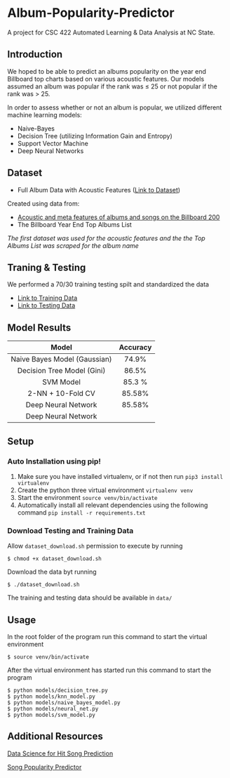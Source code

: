 # Album-Popularity-Predictor
A project for CSC 422 Automated Learning & Data Analysis at NC State.
## Introduction
We hoped to be able to predict an albums popularity on the year end Billboard top charts based on various acoustic features. Our models assumed an album was popular if the rank was <html> &le;<html/> 25  or not popular if the rank  was <html> &gt;<html/> 25.

In order to assess whether or not an album is popular, we utilized different machine learning models:
* Naive-Bayes
* Decision Tree (utilizing Information Gain and Entropy)
* Support Vector Machine
* Deep Neural Networks

## Dataset
* Full Album Data with Acoustic Features ([Link to Dataset](https://drive.google.com/open?id=1Hl2DEB99cL0VxdnPEudylAfoX3_lEVgh))

Created using data from:
  * [Acoustic and meta features of albums and songs on the Billboard 200](https://components.one/datasets/billboard-200/)
  * The Billboard Year End Top Albums List

*The first dataset was used for the acoustic features and the the Top Albums List was scraped for the album name*


## Traning & Testing
We performed a 70/30 training testing spilt and standardized the data
* [Link to Training Data](https://drive.google.com/open?id=1BqxIklysgCJXq1SJsX-Jlw98e2mg56wf)
* [Link to Testing Data](https://drive.google.com/open?id=1h8agdS6_3DLGEzrue7rsxR7Z8kr4A8Gz)

## Model Results

|            Model             | Accuracy |
| :--------------------------: | :------: |
| Naive Bayes Model (Gaussian) |  74.9%   |
|  Decision Tree Model (Gini)  |  86.5%   |
|          SVM Model           |  85.3 %  |
|      2-NN + 10-Fold CV       |  85.58%  |
|     Deep Neural Network      |  85.58%  |
|     Deep Neural Network      |          |

## Setup
### Auto Installation using pip!

1. Make sure you have installed virtualenv, or if not then run `pip3 install virtualenv`
2. Create the python three virtual environment `virtualenv venv`
3. Start the environment `source venv/bin/activate`
4. Automatically install all relevant dependencies using the following command `pip install -r requirements.txt`
### Download Testing and Training Data
Allow `dataset_download.sh` permission to execute by running
```shell
$ chmod +x dataset_download.sh
```
Download the data byt running
```shell
$ ./dataset_download.sh
```
The training and testing data should be available in `data/`

## Usage

In the root folder of the program run this command to start the virtual environment
```shell
$ source venv/bin/activate
```
After the virtual environment has started run this command to start the program
```shell
$ python models/decision_tree.py
$ python models/knn_model.py
$ python models/naive_bayes_model.py
$ python models/neural_net.py
$ python models/svm_model.py
```

## Additional Resources
[Data Science for Hit Song Prediction](https://towardsdatascience.com/data-science-for-hit-song-prediction-32370f0759c1)

[Song Popularity Predictor](https://towardsdatascience.com/song-popularity-predictor-1ef69735e380)


